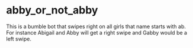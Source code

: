 # abby_or_not_abby
This is a bumble bot that swipes right on all girls that name starts with ab. For instance Abigail and Abby will get a right swipe and Gabby would be a left swipe.
